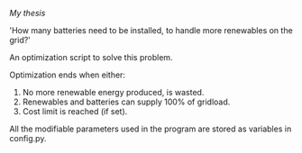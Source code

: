 *My thesis*

'How many batteries need to be installed, to handle more renewables on the grid?'

An optimization script to solve this problem.

Optimization ends when either:

1. No more renewable energy produced, is wasted.
2. Renewables and batteries can supply 100% of gridload.
3. Cost limit is reached (if set).

All the modifiable parameters used in the program are stored as variables in config.py.
